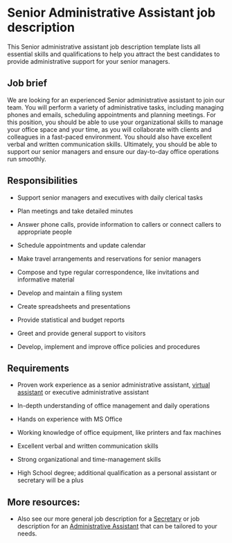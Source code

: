 # Senior Administrative Assistant job description
This Senior administrative assistant job description template lists all essential skills and qualifications to help you attract the best candidates to provide administrative support for your senior managers.



## Job brief

We are looking for an experienced Senior administrative assistant to join our team. You will perform a variety of administrative tasks, including managing phones and emails, scheduling appointments and planning meetings.
For this position, you should be able to use your organizational skills to manage your office space and your time, as you will collaborate with clients and colleagues in a fast-paced environment. You should also have excellent verbal and written communication skills.
Ultimately, you should be able to support our senior managers and ensure our day-to-day office operations run smoothly.


## Responsibilities

* Support senior managers and executives with daily clerical tasks

* Plan meetings and take detailed minutes

* Answer phone calls, provide information to callers or connect callers to appropriate people

* Schedule appointments and update calendar

* Make travel arrangements and reservations for senior managers

* Compose and type regular correspondence, like invitations and informative material

* Develop and maintain a filing system

* Create spreadsheets and presentations

* Provide statistical and budget reports

* Greet and provide general support to visitors

* Develop, implement and improve office policies and procedures


## Requirements

* Proven work experience as a senior administrative assistant, <a href="https://resources.workable.com/virtual-assistant-job-description">virtual assistant</a> or executive administrative assistant

* In-depth understanding of office management and daily operations

* Hands on experience with MS Office

* Working knowledge of office equipment, like printers and fax machines

* Excellent verbal and written communication skills

* Strong organizational and time-management skills

* High School degree; additional qualification as a personal assistant or secretary will be a plus

## More resources:
* Also see our more general job description for a <a href="https://resources.workable.com/secretary-job-description">Secretary</a> or job description for an <a href="https://resources.workable.com/administrative-assistant-job-description">Administrative Assistant</a> that can be tailored to your needs.
